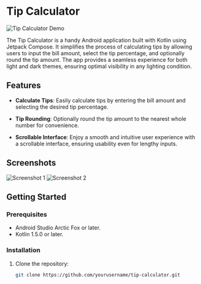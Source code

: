 # Tip Calculator

![Tip Calculator Demo](demo.gif)

The Tip Calculator is a handy Android application built with Kotlin using Jetpack Compose. It simplifies the process of calculating tips by allowing users to input the bill amount, select the tip percentage, and optionally round the tip amount. The app provides a seamless experience for both light and dark themes, ensuring optimal visibility in any lighting condition.

## Features

- **Calculate Tips**: Easily calculate tips by entering the bill amount and selecting the desired tip percentage.

- **Tip Rounding**: Optionally round the tip amount to the nearest whole number for convenience.

- **Scrollable Interface**: Enjoy a smooth and intuitive user experience with a scrollable interface, ensuring usability even for lengthy inputs.

## Screenshots

![Screenshot 1](screenshots/screenshot1.png)
![Screenshot 2](screenshots/screenshot2.png)

## Getting Started

### Prerequisites

- Android Studio Arctic Fox or later.
- Kotlin 1.5.0 or later.

### Installation

1. Clone the repository:

   ```bash
   git clone https://github.com/yourusername/tip-calculator.git
